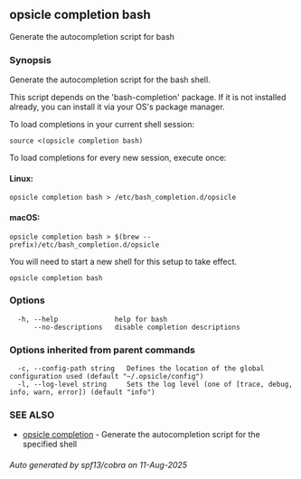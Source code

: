 ## opsicle completion bash

Generate the autocompletion script for bash

### Synopsis

Generate the autocompletion script for the bash shell.

This script depends on the 'bash-completion' package.
If it is not installed already, you can install it via your OS's package manager.

To load completions in your current shell session:

	source <(opsicle completion bash)

To load completions for every new session, execute once:

#### Linux:

	opsicle completion bash > /etc/bash_completion.d/opsicle

#### macOS:

	opsicle completion bash > $(brew --prefix)/etc/bash_completion.d/opsicle

You will need to start a new shell for this setup to take effect.


```
opsicle completion bash
```

### Options

```
  -h, --help              help for bash
      --no-descriptions   disable completion descriptions
```

### Options inherited from parent commands

```
  -c, --config-path string   Defines the location of the global configuration used (default "~/.opsicle/config")
  -l, --log-level string     Sets the log level (one of [trace, debug, info, warn, error]) (default "info")
```

### SEE ALSO

* [opsicle completion](cli/opsicle_completion.md)	 - Generate the autocompletion script for the specified shell

###### Auto generated by spf13/cobra on 11-Aug-2025

